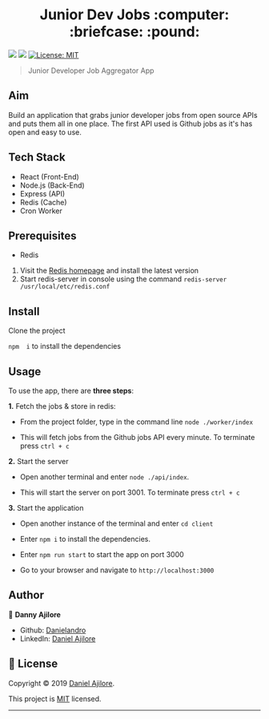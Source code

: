<h1 align="center">Junior Dev Jobs :computer: :briefcase: :pound:</h1>
<p>
  <img src="https://img.shields.io/badge/npm-v6.9.0-blue" />

  <img src="https://img.shields.io/badge/node.js-v10.17.0-green.svg" />

  <a href="https://github.com/Danielandro/java-calculator/graphs/commit-activity" target="_blank">
  </a>

  <a href="https://github.com/Danielandro/java-calculator/blob/master/LICENSE" target="_blank">
    <img alt="License: MIT" src="https://img.shields.io/github/license/Danielandro/java-calculator" />
  </a>
</p>

> Junior Developer Job Aggregator App

## Aim

Build an application that grabs junior developer jobs from open source APIs and puts them all in one place. The first API  used is Github jobs as it's has open and easy to use.


## Tech Stack

- React (Front-End)
- Node.js (Back-End)
- Express (API)
- Redis (Cache)
- Cron Worker

## Prerequisites

- Redis 

1. Visit the [Redis homepage](https://redis.io/) and install the latest version
2. Start redis-server in console using the command `redis-server /usr/local/etc/redis.conf`

## Install

Clone the project

`npm  i` to install the dependencies


## Usage

To use the app, there are **three steps**:

**1.** Fetch the jobs & store in redis:

- From the project folder, type in the command line `node ./worker/index`

- This will fetch jobs from the Github jobs API every minute. To terminate press `ctrl + c`

**2.** Start the server 

- Open another terminal and enter `node ./api/index`. 

- This will start the server on port 3001. To terminate press `ctrl + c`

**3.** Start the application

- Open another instance of the terminal and enter `cd client`

- Enter `npm i` to install the dependencies.

- Enter `npm run start` to start the app on port 3000

- Go to your browser and navigate to `http://localhost:3000`


## Author

👤 **Danny Ajilore**

- Github: [Danielandro](https://github.com/Danielandro)
- LinkedIn: [Daniel Ajilore](https://www.linkedin.com/in/daniel-ajilore-78029b16/)

## 📝 License

Copyright © 2019 [Daniel Ajilore](https://github.com/Danielandro).<br />

This project is [MIT](https://github.com/Danielandro/junior-jobs-app/blob/master/LICENSE) licensed.

---
